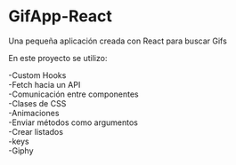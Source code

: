 # GifApp-React

Una pequeña aplicación creada con React para buscar Gifs

En este proyecto se utilizo:

-Custom Hooks <br>
-Fetch hacia un API <br>
-Comunicación entre componentes <br>
-Clases de CSS <br>
-Animaciones <br>
-Enviar métodos como argumentos <br>
-Crear listados <br>
-keys <br>
-Giphy <br>
